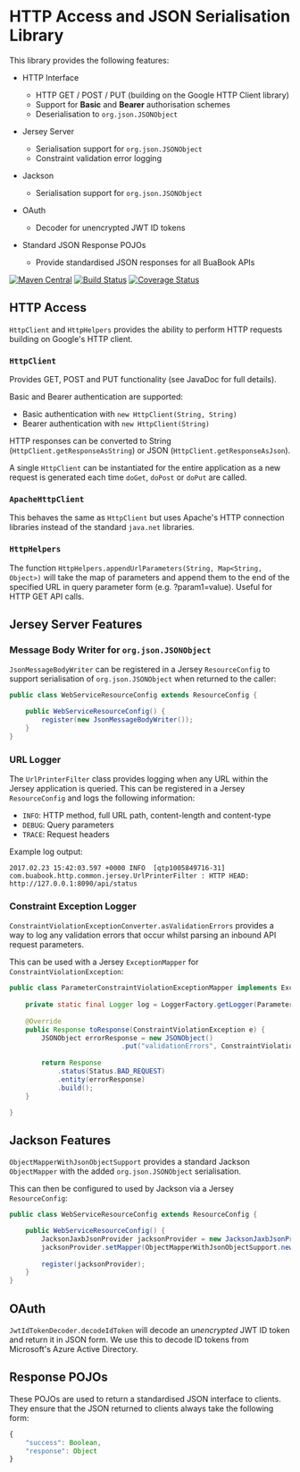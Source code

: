 # HTTP Access and JSON Serialisation Library

This library provides the following features:

* HTTP Interface
    * HTTP GET / POST / PUT (building on the Google HTTP Client library)
    * Support for **Basic** and **Bearer** authorisation schemes
    * Deserialisation to `org.json.JSONObject`

* Jersey Server
    * Serialisation support for `org.json.JSONObject`
    * Constraint validation error logging

* Jackson
    * Serialisation support for `org.json.JSONObject`

* OAuth
    * Decoder for unencrypted JWT ID tokens

* Standard JSON Response POJOs
    * Provide standardised JSON responses for all BuaBook APIs

[![Maven Central](https://maven-badges.herokuapp.com/maven-central/com.buabook/http-common/badge.svg)](https://maven-badges.herokuapp.com/maven-central/com.buabook/http-common)
[![Build Status](https://travis-ci.org/BuaBook/http-common.svg?branch=master)](https://travis-ci.org/BuaBook/http-common)
[![Coverage Status](https://coveralls.io/repos/github/BuaBook/http-common/badge.svg?branch=master)](https://coveralls.io/github/BuaBook/http-common?branch=master)

## HTTP Access

`HttpClient` and `HttpHelpers` provides the ability to perform HTTP requests building on Google's HTTP client.

### `HttpClient`

Provides GET, POST and PUT functionality (see JavaDoc for full details).

Basic and Bearer authentication are supported:

* Basic authentication with `new HttpClient(String, String)`
* Bearer authentication with `new HttpClient(String)`

HTTP responses can be converted to String (`HttpClient.getResponseAsString`) or JSON (`HttpClient.getResponseAsJson`).

A single `HttpClient` can be instantiated for the entire application as a new request is generated each time `doGet`, `doPost` or `doPut` are called.

### `ApacheHttpClient`

This behaves the same as `HttpClient` but uses Apache's HTTP connection libraries instead of the standard `java.net` libraries.

### `HttpHelpers`

The function `HttpHelpers.appendUrlParameters(String, Map<String, Object>)` will take the map of parameters and append them to the end of the specified URL in query parameter form (e.g. ?param1=value). Useful for HTTP GET API calls.

## Jersey Server Features

### Message Body Writer for `org.json.JSONObject`

`JsonMessageBodyWriter` can be registered in a Jersey `ResourceConfig` to support serialisation of `org.json.JSONObject` when returned to the caller:

```java
public class WebServiceResourceConfig extends ResourceConfig {

    public WebServiceResourceConfig() {
        register(new JsonMessageBodyWriter());
    }
}
```

### URL Logger

The `UrlPrinterFilter` class provides logging when any URL within the Jersey application is queried. This can be registered in a Jersey `ResourceConfig` and logs the following information:

* `INFO`: HTTP method, full URL path, content-length and content-type
* `DEBUG`: Query parameters
* `TRACE`: Request headers

Example log output:

```
2017.02.23 15:42:03.597 +0000 INFO  [qtp1005849716-31] com.buabook.http.common.jersey.UrlPrinterFilter : HTTP HEAD: http://127.0.0.1:8090/api/status
```

### Constraint Exception Logger

`ConstraintViolationExceptionConverter.asValidationErrors` provides a way to log any validation errors that occur whilst parsing an inbound API request parameters. 

This can be used with a Jersey `ExceptionMapper` for `ConstraintViolationException`:

```java
public class ParameterConstraintViolationExceptionMapper implements ExceptionMapper<ConstraintViolationException> {
	
	private static final Logger log = LoggerFactory.getLogger(ParameterConstraintViolationExceptionMapper.class);
	
	@Override
	public Response toResponse(ConstraintViolationException e) {
		JSONObject errorResponse = new JSONObject()
						    .put("validationErrors", ConstraintViolationExceptionConverter.asValidationErrors(e));
		
		return Response
			.status(Status.BAD_REQUEST)
			.entity(errorResponse)
			.build();
	}

}
```

## Jackson Features

`ObjectMapperWithJsonObjectSupport` provides a standard Jackson `ObjectMapper` with the added `org.json.JSONObject` serialisation.

This can then be configured to used by Jackson via a Jersey `ResourceConfig`:

```java
public class WebServiceResourceConfig extends ResourceConfig {

    public WebServiceResourceConfig() {
        JacksonJaxbJsonProvider jacksonProvider = new JacksonJaxbJsonProvider();
    	jacksonProvider.setMapper(ObjectMapperWithJsonObjectSupport.newMapper());
    	
    	register(jacksonProvider);
    }
}
```

## OAuth

`JwtIdTokenDecoder.decodeIdToken` will decode an *unencrypted* JWT ID token and return it in JSON form. We use this to decode ID tokens from Microsoft's Azure Active Directory.

## Response POJOs

These POJOs are used to return a standardised JSON interface to clients. They ensure that the JSON returned to clients always take the following form:

```javascript
{
    "success": Boolean,
    "response": Object
}
```
